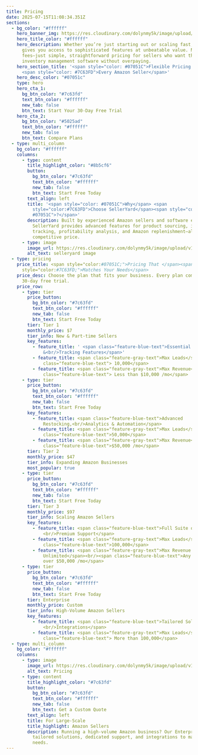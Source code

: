 ```yaml
---
title: Pricing
date: 2025-07-15T11:08:34.351Z
sections:
  - bg_color: "#ffffff"
    hero_banner_img: https://res.cloudinary.com/dolynmy5k/image/upload/v1751277056/Frame_3381_vakqzi.png
    hero_title_color: "#ffffff"
    hero_description: Whether you’re just starting out or scaling fast, SellerYard
      gives you access to sophisticated features at unbeatable value. No hidden
      fees—just simple, straightforward pricing for sellers who want the best
      inventory management software without overpaying.
    hero_section_title: '<span style="color: #07051C">Flexible Pricing for</span>
      <span style="color: #7C63FD">Every Amazon Seller</span>'
    hero_desc_color: "#07051c"
    type: hero
    hero_cta_1:
      bg_btn_color: "#7c63fd"
      text_btn_color: "#ffffff"
      new_tab: false
      btn_text: Start Your 30-Day Free Trial
    hero_cta_2:
      bg_btn_color: "#5025ad"
      text_btn_color: "#ffffff"
      new_tab: false
      btn_text: Compare Plans
  - type: multi_column
    bg_color: "#ffffff"
    columns:
      - type: content
        title_highlight_color: "#8b5cf6"
        button:
          bg_btn_color: "#7c63fd"
          text_btn_color: "#ffffff"
          new_tab: false
          btn_text: Start Free Today
        text_align: left
        title: '<span style="color: #07051C">Why</span> <span
          style="color:#7C63FD">Choose SellerYard</span><span style="color:
          #07051C">?</span>'
        description: Built by experienced Amazon sellers and software experts,
          SellerYard provides advanced features for product sourcing, inventory
          tracking, profitability analysis, and Amazon replenishment—all at a
          competitive price.
      - type: image
        image_url: https://res.cloudinary.com/dolynmy5k/image/upload/v1752656639/Section_Image_1_wol5wc.png
        alt_text: selleryard image
  - type: pricing
    price_title: <span style="color:#07051C;">Pricing That </span><span
      style="color:#7C63FD;">Matches Your Needs</span>
    price_desc: Choose the plan that fits your business. Every plan comes with a
      30-day free trial.
    price_row:
      - type: tier
        price_button:
          bg_btn_color: "#7c63fd"
          text_btn_color: "#ffffff"
          new_tab: false
          btn_text: Start Free Today
        tier: Tier 1
        monthly_price: $7
        tier_info: New & Part-time Sellers
        key_features:
          - feature_title: ' <span class="feature-blue-text">Essential Sourcing
              &<br/>Tracking Features</span>'
          - feature_title: <span class="feature-gray-text">Max Leads</span><br/><span
              class="feature-blue-text"> 10,000</span>
          - feature_title: <span class="feature-gray-text">Max Revenue</span><br/><span
              class="feature-blue-text"> Less than $10,000 /mo</span>
      - type: tier
        price_button:
          bg_btn_color: "#7c63fd"
          text_btn_color: "#ffffff"
          new_tab: false
          btn_text: Start Free Today
        key_features:
          - feature_title: <span class="feature-blue-text">Advanced
              Restocking,<br/>Analytics & Automation</span>
          - feature_title: <span class="feature-gray-text">Max Leads</span><br/><span
              class="feature-blue-text">50,000</span>
          - feature_title: <span class="feature-gray-text">Max Revenue</span><br/><span
              class="feature-blue-text">$50,000 /mo</span>
        tier: Tier 2
        monthly_price: $47
        tier_info: Expanding Amazon Businesses
        most_popular: true
      - type: tier
        price_button:
          bg_btn_color: "#7c63fd"
          text_btn_color: "#ffffff"
          new_tab: false
          btn_text: Start Free Today
        tier: Tier 3
        monthly_price: $97
        tier_info: Scaling Amazon Sellers
        key_features:
          - feature_title: <span class="feature-blue-text">Full Suite of Features +
              <br/>Premium Support</span>
          - feature_title: <span class="feature-gray-text">Max Leads</span> <br/><span
              class="feature-blue-text">100,000</span>
          - feature_title: <span class="feature-gray-text">Max Revenue
              Unlimited</span><br/><span class="feature-blue-text">Any seller
              over $50,000 /mo</span>
      - type: tier
        price_button:
          bg_btn_color: "#7c63fd"
          text_btn_color: "#ffffff"
          new_tab: false
          btn_text: Start Free Today
        tier: Enterprise
        monthly_price: Custom
        tier_info: High-Volume Amazon Sellers
        key_features:
          - feature_title: <span class="feature-blue-text">Tailored Solutions &
              <br/>Integrations</span>
          - feature_title: <span class="feature-gray-text">Max Leads</span><br/><span
              class="feature-blue-text"> More than 100,000</span>
  - type: multi_column
    bg_color: "#ffffff"
    columns:
      - type: image
        image_url: https://res.cloudinary.com/dolynmy5k/image/upload/v1753082434/Section_Image_2_1_a4h8es.png
        alt_text: Pricing
      - type: content
        title_highlight_color: "#7c63fd"
        button:
          bg_btn_color: "#7c63fd"
          text_btn_color: "#ffffff"
          new_tab: false
          btn_text: Get a Custom Quote
        text_align: left
        title: For Large-Scale
        title_highlight: Amazon Sellers
        description: Running a high-volume Amazon business? Our Enterprise plan offers
          tailored solutions, dedicated support, and integrations to match your
          needs.
---
```

